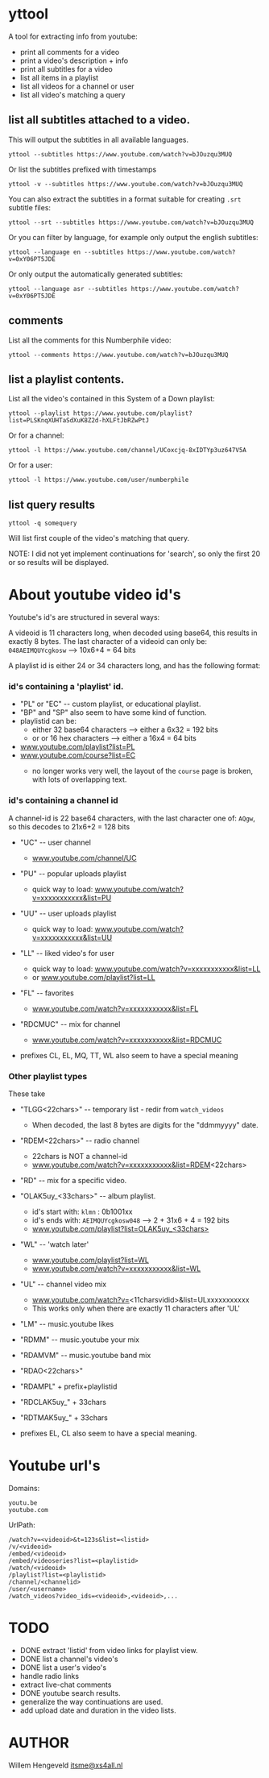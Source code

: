 # yttool

A tool for extracting info from youtube:
 * print all comments for a video
 * print a video's description + info
 * print all subtitles for a video
 * list all items in a playlist
 * list all videos for a channel or user
 * list all video's matching a query


## list all subtitles attached to a video.

This will output the subtitles in all available languages.

    yttool --subtitles https://www.youtube.com/watch?v=bJOuzqu3MUQ

Or list the subtitles prefixed with timestamps

    yttool -v --subtitles https://www.youtube.com/watch?v=bJOuzqu3MUQ


You can also extract the subtitles in a format suitable for
creating `.srt` subtitle files:

    yttool --srt --subtitles https://www.youtube.com/watch?v=bJOuzqu3MUQ


Or you can filter by language, for example only output the english subtitles:

    yttool --language en --subtitles https://www.youtube.com/watch?v=0xY06PT5JDE

Or only output the automatically generated subtitles:

    yttool --language asr --subtitles https://www.youtube.com/watch?v=0xY06PT5JDE


## comments

List all the comments for this Numberphile video:

    yttool --comments https://www.youtube.com/watch?v=bJOuzqu3MUQ


## list a playlist contents.

List all the video's contained in this System of a Down playlist:

    yttool --playlist https://www.youtube.com/playlist?list=PLSKnqXUHTaSdXuK8Z2d-hXLFtJbRZwPtJ

Or for a channel:

    yttool -l https://www.youtube.com/channel/UCoxcjq-8xIDTYp3uz647V5A

Or for a user:

    yttool -l https://www.youtube.com/user/numberphile


## list query results

    yttool -q somequery

Will list first couple of the video's matching that query.

NOTE: I did not yet implement continuations for 'search', so only the first 20 or so results will be displayed.


# About youtube video id's

Youtube's id's are structured in several ways:

A videoid is 11 characters long, when decoded using base64, this results in exactly 8 bytes.
The last character of a videoid can only be: `048AEIMQUYcgkosw`  --> 10x6+4 = 64 bits

A playlist id is either 24 or 34 characters long, and has the following format:

### id's containing a 'playlist' id.

 * "PL<playlistid>" or "EC<playlistid>" -- custom playlist, or educational playlist.
 * "BP<playlistid>" and "SP<playlistid>"  also seem to have some kind of function.
 * playlistid can be:
   * either 32 base64 characters --> either a 6x32 = 192 bits
   * or or 16 hex characters --> either a 16x4 = 64 bits
 * www.youtube.com/playlist?list=PL<playlistid>
 * www.youtube.com/course?list=EC<playlistid>
   * no longer works very well, the layout of the `course` page is broken,
     with lots of overlapping text.

### id's containing a channel id

A channel-id is 22 base64 characters, with the last character one of: `AQgw`, so this decodes to 21x6+2 = 128 bits

 * "UC<channelid>"  -- user channel
   * www.youtube.com/channel/UC<channelid>
 * "PU<channelid>"  -- popular uploads playlist
   * quick way to load: www.youtube.com/watch?v=xxxxxxxxxxx&list=PU<channelid>
 * "UU<channelid>"  -- user uploads playlist
   * quick way to load: www.youtube.com/watch?v=xxxxxxxxxxx&list=UU<channelid>
 * "LL<channelid>"  -- liked video's for user
   * quick way to load: www.youtube.com/watch?v=xxxxxxxxxxx&list=LL<channelid>
   * or www.youtube.com/playlist?list=LL<channelid>
 * "FL<channelid>"     -- favorites
   * www.youtube.com/watch?v=xxxxxxxxxxx&list=FL<channelid>
 * "RDCMUC<channelid>" -- mix for channel
   * www.youtube.com/watch?v=xxxxxxxxxxx&list=RDCMUC<channelid>

 * prefixes CL, EL, MQ, TT, WL also seem to have a special meaning

### Other playlist types

These take 
 * "TLGG<22chars>"  -- temporary list - redir from `watch_videos`
    * When decoded, the last 8 bytes are digits for the "ddmmyyyy" date.
 * "RDEM<22chars>" -- radio channel
   * 22chars is NOT a channel-id
   * www.youtube.com/watch?v=xxxxxxxxxxx&list=RDEM<22chars>
 * "RD<videoid>"  -- mix for a specific video.
 * "OLAK5uy_<33chars>"   -- album playlist.
   * id's start with: `klmn`  : 0b1001xx
   * id's ends with: `AEIMQUYcgkosw048`  --> 2 + 31x6 + 4 = 192 bits
   * www.youtube.com/playlist?list=OLAK5uy_<33chars>
 * "WL"           -- 'watch later'
   * www.youtube.com/playlist?list=WL
   * www.youtube.com/watch?v=xxxxxxxxxxx&list=WL
 * "UL"        -- channel video mix
   * www.youtube.com/watch?v=<11charsvidid>&list=ULxxxxxxxxxxx
   * This works only when there are exactly 11 characters after 'UL'
 * "LM"        -- music.youtube likes
 * "RDMM"      -- music.youtube your mix
 * "RDAMVM<videoid>"      -- music.youtube band mix
 * "RDAO<22chars>"
 * "RDAMPL" + prefix+playlistid
 * "RDCLAK5uy_" + 33chars
 * "RDTMAK5uy_" + 33chars

 * prefixes EL, CL also seem to have a special meaning.


# Youtube url's


Domains:

    youtu.be
    youtube.com

UrlPath:

    /watch?v=<videoid>&t=123s&list=<listid>
    /v/<videoid>
    /embed/<videoid>
    /embed/videoseries?list=<playlistid>
    /watch/<videoid>
    /playlist?list=<playlistid>
    /channel/<channelid>
    /user/<username>
    /watch_videos?video_ids=<videoid>,<videoid>,...

# TODO

 * DONE extract 'listid' from video links for playlist view.
 * DONE list a channel's video's
 * DONE list a user's video's
 * handle radio links
 * extract live-chat comments
 * DONE youtube search results.
 * generalize the way continuations are used.
 * add upload date and duration in the video lists.

# AUTHOR

Willem Hengeveld <itsme@xs4all.nl>


